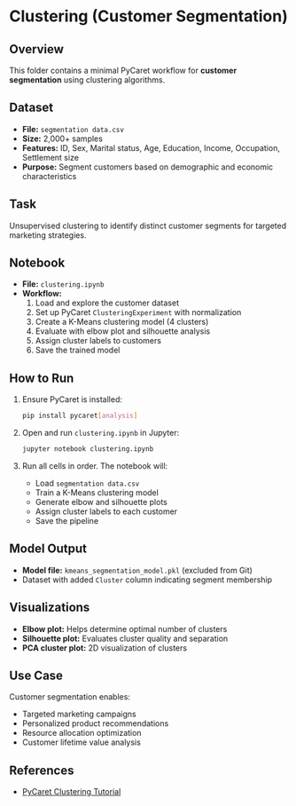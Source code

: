 # Clustering (Customer Segmentation)

## Overview
This folder contains a minimal PyCaret workflow for **customer segmentation** using clustering algorithms.

## Dataset
- **File:** `segmentation data.csv`
- **Size:** 2,000+ samples
- **Features:** ID, Sex, Marital status, Age, Education, Income, Occupation, Settlement size
- **Purpose:** Segment customers based on demographic and economic characteristics

## Task
Unsupervised clustering to identify distinct customer segments for targeted marketing strategies.

## Notebook
- **File:** `clustering.ipynb`
- **Workflow:**
  1. Load and explore the customer dataset
  2. Set up PyCaret `ClusteringExperiment` with normalization
  3. Create a K-Means clustering model (4 clusters)
  4. Evaluate with elbow plot and silhouette analysis
  5. Assign cluster labels to customers
  6. Save the trained model

## How to Run
1. Ensure PyCaret is installed:
   ```bash
   pip install pycaret[analysis]
   ```

2. Open and run `clustering.ipynb` in Jupyter:
   ```bash
   jupyter notebook clustering.ipynb
   ```

3. Run all cells in order. The notebook will:
   - Load `segmentation data.csv`
   - Train a K-Means clustering model
   - Generate elbow and silhouette plots
   - Assign cluster labels to each customer
   - Save the pipeline

## Model Output
- **Model file:** `kmeans_segmentation_model.pkl` (excluded from Git)
- Dataset with added `Cluster` column indicating segment membership

## Visualizations
- **Elbow plot:** Helps determine optimal number of clusters
- **Silhouette plot:** Evaluates cluster quality and separation
- **PCA cluster plot:** 2D visualization of clusters

## Use Case
Customer segmentation enables:
- Targeted marketing campaigns
- Personalized product recommendations
- Resource allocation optimization
- Customer lifetime value analysis

## References
- [PyCaret Clustering Tutorial](https://nbviewer.org/github/pycaret/pycaret/blob/master/tutorials/Tutorial%20-%20Clustering.ipynb)
